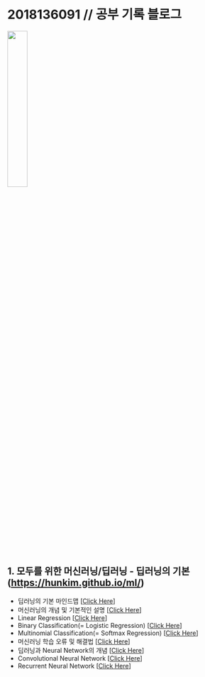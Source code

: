 # 2018136091 // 공부 기록 블로그
<img src="https://user-images.githubusercontent.com/55045082/91526943-b8270d80-e93f-11ea-8239-bb581a1ff5b2.jpg" width="30%"></img>
## 1. 모두를 위한 머신러닝/딥러닝 - 딥러닝의 기본(https://hunkim.github.io/ml/)
* 딥러닝의 기본 마인드맵 [[Click Here](https://github.com/northmantar/2018136091/blob/master/%EB%94%A5%EB%9F%AC%EB%8B%9D%EC%9D%98%20%EA%B8%B0%EB%B3%B8-%EB%A7%88%EC%9D%B8%EB%93%9C%EB%A7%B5.png)]
* 머신러닝의 개념 및 기본적인 설명 [[Click Here]()]
* Linear Regression [[Click Here]()]
* Binary Classification(= Logistic Regression) [[Click Here]()]
* Multinomial Classification(= Softmax Regression) [[Click Here]()]
* 머신러닝 학습 오류 및 해결법 [[Click Here]()]
* 딥러닝과 Neural Network의 개념 [[Click Here]()]
* Convolutional Neural Network [[Click Here]()]
* Recurrent Neural Network [[Click Here]()]
